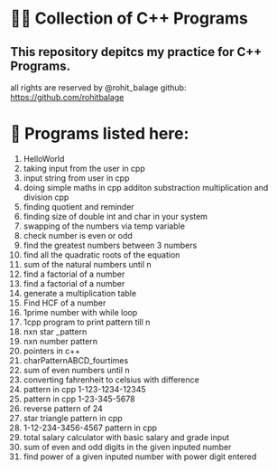 # :man_technologist: Collection of C++ Programs

This repository depitcs my practice for C++ Programs. 
---


all rights are reserved by @rohit_balage  github: https://github.com/rohitbalage

#  	:floppy_disk: Programs listed here:

1. HelloWorld
2. taking input from the user in cpp
3. input string from user in cpp
4. doing simple maths in cpp additon substraction multiplication and division cpp
5. finding quotient and reminder
6. finding size of double int and char in your system
7. swapping of the numbers via temp variable
8. check number is even or odd
9. find the greatest numbers between 3 numbers
10. find  all the quadratic roots of the equation
11. sum of the natural numbers until n
12. find a factorial of a number
13. find a factorial of a number
14. generate a multiplication table
15. Find HCF of a number
16. 1prime number with while loop
17. 1cpp program to print pattern till n
18. nxn star _pattern
19. nxn number pattern
20. pointers in c++
21. charPatternABCD_fourtimes
22. sum of even numbers until n
23. converting fahrenheit to celsius with difference
24. pattern in cpp 1-123-1234-12345
25. pattern in cpp 1-23-345-5678
26. reverse pattern of 24
27. star triangle pattern in cpp
28. 1-12-234-3456-4567 pattern in cpp
29. total salary calculator with basic salary and grade input
30. sum of even and odd digits in the given inputed number
31. find power of a given inputed number with power digit entered



